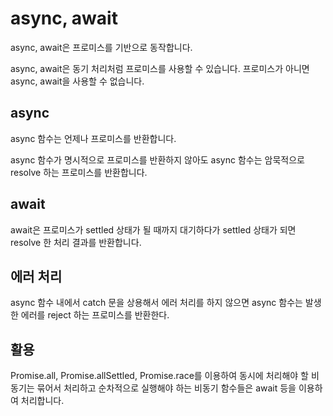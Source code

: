 # async, await

async, await은 프로미스를 기반으로 동작합니다.

async, await은 동기 처리처럼 프로미스를 사용할 수 있습니다. 프로미스가 아니면 async, await을 사용할 수 없습니다.

## async

async 함수는 언제나 프로미스를 반환합니다.

async 함수가 명시적으로 프로미스를 반환하지 않아도 async 함수는 암묵적으로 resolve 하는 프로미스를 반환합니다.

## await

await은 프로미스가 settled 상태가 될 때까지 대기하다가 settled 상태가 되면 resolve 한 처리 결과를 반환합니다.

## 에러 처리

async 함수 내에서 catch 문을 상용해서 에러 처리를 하지 않으면 async 함수는 발생한 에러를 reject 하는 프로미스를 반환한다.

## 활용

Promise.all, Promise.allSettled, Promise.race를 이용하여 동시에 처리해야 할 비동기는 묶어서 처리하고 순차적으로 실행해야 하는 비동기 함수들은 await 등을 이용하여 처리합니다.
